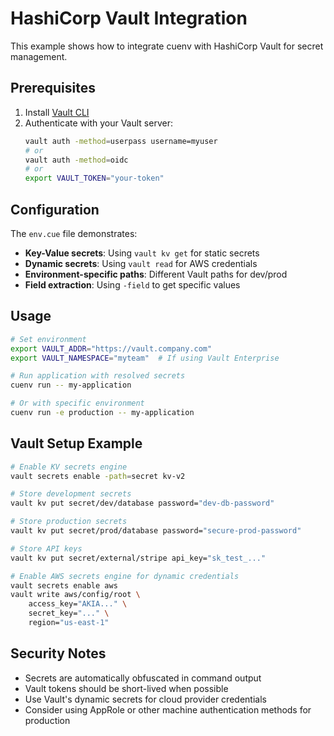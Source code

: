 # HashiCorp Vault Integration

This example shows how to integrate cuenv with HashiCorp Vault for secret management.

## Prerequisites

1. Install [Vault CLI](https://developer.hashicorp.com/vault/docs/install)
2. Authenticate with your Vault server:
   ```bash
   vault auth -method=userpass username=myuser
   # or
   vault auth -method=oidc
   # or
   export VAULT_TOKEN="your-token"
   ```

## Configuration

The `env.cue` file demonstrates:

- **Key-Value secrets**: Using `vault kv get` for static secrets
- **Dynamic secrets**: Using `vault read` for AWS credentials  
- **Environment-specific paths**: Different Vault paths for dev/prod
- **Field extraction**: Using `-field` to get specific values

## Usage

```bash
# Set environment
export VAULT_ADDR="https://vault.company.com"
export VAULT_NAMESPACE="myteam"  # If using Vault Enterprise

# Run application with resolved secrets
cuenv run -- my-application

# Or with specific environment
cuenv run -e production -- my-application
```

## Vault Setup Example

```bash
# Enable KV secrets engine
vault secrets enable -path=secret kv-v2

# Store development secrets
vault kv put secret/dev/database password="dev-db-password"

# Store production secrets  
vault kv put secret/prod/database password="secure-prod-password"

# Store API keys
vault kv put secret/external/stripe api_key="sk_test_..."

# Enable AWS secrets engine for dynamic credentials
vault secrets enable aws
vault write aws/config/root \
    access_key="AKIA..." \
    secret_key="..." \
    region="us-east-1"
```

## Security Notes

- Secrets are automatically obfuscated in command output
- Vault tokens should be short-lived when possible
- Use Vault's dynamic secrets for cloud provider credentials
- Consider using AppRole or other machine authentication methods for production